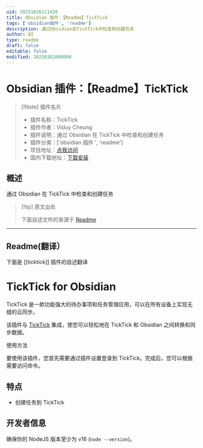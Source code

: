 ```yaml
---
uid: 20231026111420
title: Obsidian 插件：【Readme】TickTick
tags: ['obsidian插件', 'readme']
description: 通过Obsidian在TickTick中检查和创建任务
author: AI
type: readme
draft: false
editable: false
modified: 20230101000000
---
```


# Obsidian 插件：【Readme】TickTick

> [!Note] 插件名片
> - 插件名称：TickTick
> - 插件作者：Viduy Cheung
> - 插件说明：通过 Obsidian 在 TickTick 中检查和创建任务
> - 插件分类：['obsidian 插件 ', 'readme']
> - 项目地址：[点我访问](https://github.com/viduycheung/ticktick-obsidian)
> - 国内下载地址：[下载安装](https://pkmer.cn/products/plugin/pluginMarket/?ticktick)

## 概述

通过 Obsidian 在 TickTick 中检查和创建任务

> [!tip] 原文出处
>
>下面自述文件的来源于 [Readme](https://ghproxy.net/https://raw.githubusercontent.com/viduycheung/ticktick-obsidian/main/README.md)

---

## Readme(翻译）

下面是 [[ticktick]] 插件的自述翻译

# TickTick for Obsidian

TickTick 是一款功能强大的待办事项和任务管理应用，可以在所有设备上实现无缝的云同步。

该插件与 [TickTick](https://ticktick.com) 集成，使您可以轻松地在 TickTick 和 Obsidian 之间转换和同步数据。

使用方法

要使用该插件，您首先需要通过插件设置登录到 TickTick。完成后，您可以根据需要访问命令。

## 特点

- 创建任务到 TickTick

## 开发者信息

确保你的 NodeJS 版本至少为 v16 (`node --version`)。
